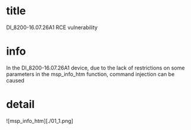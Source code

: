 # title
 DI_8200-16.07.26A1 RCE vulnerability
# info
In the DI_8200-16.07.26A1 device, due to the lack of restrictions on some parameters in the msp_info_htm function, command injection can be caused
# detail

![msp_info_htm][./01_1.png]

